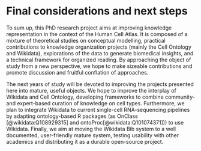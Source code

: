 # Final considerations and next steps

To sum up, this PhD research project aims at improving knowledge representation in the context of the Human Cell Atlas. 
It is composed of a mixture of theoretical studies on conceptual modelling, practical contributions to knowledge organization projects (mainly the Cell Ontology and Wikidata), explorations of the data to generate biomedical insights, and a technical framework for organized reading. 
By approaching the object of study from a new perspective, we hope to make sizeable contributions and promote discussion and fruitful conflation of approaches. 

The next years of study will be devoted to improving the projects presented here into mature, useful objects. 
We hope to improve the interplay of Wikidata and Cell Ontology, developing frameworks to combine community- and expert-based curation of knowledge on cell types. 
Furthermore, we plan to integrate Wikidata to current single-cell RNA-sequencing pipelines by adapting ontology-based R packages (as OnClass [@wikidata:Q108929315] and ontoProc[@wikidata:Q101074371])) to use Wikidata. 
Finally, we aim at moving the Wikidata Bib system to a well documented, user-friendly mature system, testing usability with other academics and distributing it as a durable open-source project. 